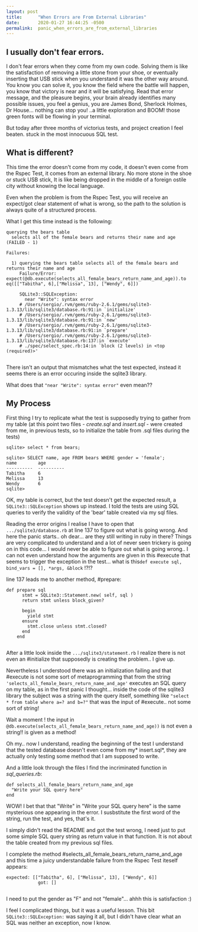 ```yaml
---
layout: post
title:      "When Errors are From External Libraries"
date:       2020-01-27 16:44:25 -0500
permalink:  panic_when_errors_are_from_external_libraries
---
```



## I usually don't fear errors. 
I don't fear errors when they come from my own code. Solving them is like the satisfaction of removing a little stone from your shoe, or eventually inserting that USB stick when you understand it was the other way around.
You know you can solve it, you know the field where the battle will happen, you know that victory is near and it will be satisfying. 
Read that error message, and the pleasure begins, your brain already identifies many possible issues, you feel a genius, you are James Bond, Sherlock Holmes, Dr House... nothing can stop you! 
..a little exploration and BOOM! those green fonts will be flowing in your terminal. 

But today after three months of victorius tests, and project creation I feel beaten. stuck in the most innocuous SQL test.

## What is different? 

This time the error doesn't come from my code, it doesn't even come from the Rspec Test, it comes from an external library.
No more stone in the shoe or stuck USB stick, It is like being dropped in the middle of a foreign ostile city without knowing the local language.

Even when the problem is from the Rspec Test, you will receive an expect/got clear statement of what is wrong, so the path to the solution is always quite of a structured process.

What I get this time instead is the following:

```
querying the bears table
  selects all of the female bears and returns their name and age (FAILED - 1)

Failures:

  1) querying the bears table selects all of the female bears and returns their name and age
     Failure/Error: expect(@db.execute(selects_all_female_bears_return_name_and_age)).to eq([["Tabitha", 6],["Melissa", 13], ["Wendy", 6]])
     
     SQLite3::SQLException:
       near "Write": syntax error
     # /Users/sergio/.rvm/gems/ruby-2.6.1/gems/sqlite3-1.3.13/lib/sqlite3/database.rb:91:in `initialize'
     # /Users/sergio/.rvm/gems/ruby-2.6.1/gems/sqlite3-1.3.13/lib/sqlite3/database.rb:91:in `new'
     # /Users/sergio/.rvm/gems/ruby-2.6.1/gems/sqlite3-1.3.13/lib/sqlite3/database.rb:91:in `prepare'
     # /Users/sergio/.rvm/gems/ruby-2.6.1/gems/sqlite3-1.3.13/lib/sqlite3/database.rb:137:in `execute'
     # ./spec/select_spec.rb:14:in `block (2 levels) in <top (required)>'
		 
```


There isn't an output that mismatches what the test expected, instead it seems there is an error occuring inside the sqlite3 library.

What does that `"near "Write": syntax error"` even mean??

## My Process

First thing I try to replicate what the test is supposedly trying to gather from my table (at this point two files - *create.sql* and *insert.sql* - were created from me, in previous tests, so to initialize the table from .sql files during the tests)
```
sqlite> select * from bears;

sqlite> SELECT name, age FROM bears WHERE gender = 'female';
name        age       
----------  ----------
Tabitha     6         
Melissa     13        
Wendy       6         
sqlite> 

```

OK, my table is correct, but the test doesn't get the expected result, a `SQLite3::SQLException` shows up instead.
I told the tests are using SQL queries to verify the validity of the 'bear' table created via my sql files.

Reading the error origins I realise I have to open that `.../sqlite3/database.rb` at line 137 to figure out what is going wrong.
And here the panic starts.. oh dear... are they still writing in ruby in there? 
Things are very complicated to understand and a lot of never seen trickery is going on in this code... I would never be able to figure out what is going wrong.. I can not even understand how the arguments are given in this #execute that seems to trigger the exception in the test... what is this`def execute sql, bind_vars = [], *args, &block` !?!?

line 137 leads me to another method, #prepare:
```
def prepare sql
      stmt = SQLite3::Statement.new( self, sql )
      return stmt unless block_given?

      begin
        yield stmt
      ensure
        stmt.close unless stmt.closed?
      end
    end
		
```

After a little look inside the `.../sqlite3/statement.rb` I realize there is not even an #initialize that supposedly is creating the problem.. I give up.

Nevertheless I understood there was an initialization failing and that #execute is not some sort of metaprogramming that from the string `'selects_all_female_bears_return_name_and_age'` executes an SQL query on my table, as in the first panic I thought... 
inside the code of the sqlite3 library the subject was a string with the query itself, something like `"select * from table where a=? and b=?"` that was the input of #execute.. not some sort of string!

Wait a moment !  the input in `@db.execute(selects_all_female_bears_return_name_and_age))` is not even a string!! is given as a method!

Oh my.. now I understand, reading the beginning of the test I understand that the tested database doesn't even come from my* insert.sql*, they are actually only testing some method that I am supposed to write.

And a little look through the files I find the incriminated function in *sql_queries.rb*:
```
def selects_all_female_bears_return_name_and_age
  "Write your SQL query here"
end

```
WOW! I bet that that "Write" in  "Write your SQL query here" is the same mysterious one appearing in the error.
I susbstitute the first word of the string, run the test, and yes, that's it.

I simply didn't read the README and got the test wrong, I need just to put some simple SQL query string as return value in that function. It is not about the table created from my previous sql files.

I complete the method #selects_all_female_bears_return_name_and_age and this time a juicy understandable failure from the Rspec Test iteself appears:

```
expected: [["Tabitha", 6], ["Melissa", 13], ["Wendy", 6]]
            got: []
						
```

I need to put the gender as "F" and not "female"... ahhh this is satisfaction :)

I feel I complicated things, but it was a useful lesson. 
This bit `SQLite3::SQLException:` was saying it all, but I didn't have clear what an SQL was neither an exception, now I know.






